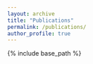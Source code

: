 ```yaml
---
layout: archive
title: "Publications"
permalink: /publications/
author_profile: true
---
```

              
<!-- <script src="https://bibbase.org/show?bib=https://bibbase.org/network/files/wefRHuh7B4bFfoGJL&jsonp=1&nocache=1&theme=default"></script> -->

<script src="https://bibbase.org/show?bib=https://sinabahrami.github.io/files/sinabiblo.bib&jsonp=1&nocache=1&theme=default"></script>

{% include base_path %}

<!-- {% capture written_year %}'None'{% endcapture %}
{% for post in site.publications reversed %}
  {% capture year %}{{ post.date | date: '%Y' }}{% endcapture %}
  {% if year != written_year %}
    <h2 id="{{ year | slugify }}" class="archive__subtitle">{{ year }}</h2>
    {% capture written_year %}{{ year }}{% endcapture %}
  {% endif %}
  {% include archive-single.html %}
{% endfor %} -->
